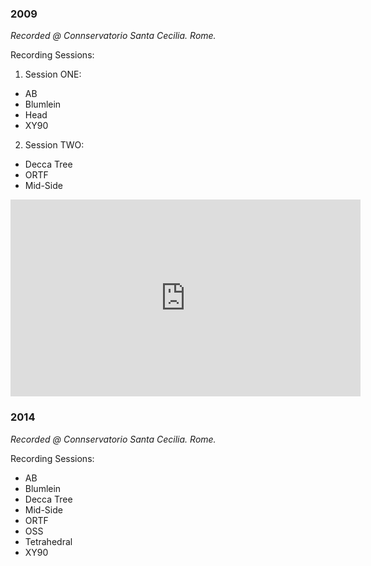 ### 2009

_Recorded @ Connservatorio Santa Cecilia. Rome._

Recording Sessions:
1. Session ONE:
  - AB
  - Blumlein
  - Head
  - XY90
2. Session TWO:
  - Decca Tree
  - ORTF
  - Mid-Side


<iframe width="560" height="315" src="https://www.youtube.com/embed/k8-sse-1QCg" frameborder="0" allow="accelerometer; autoplay; encrypted-media; gyroscope; picture-in-picture" allowfullscreen></iframe>

### 2014

_Recorded @ Connservatorio Santa Cecilia. Rome._

Recording Sessions:

- AB
- Blumlein
- Decca Tree
- Mid-Side
- ORTF
- OSS
- Tetrahedral
- XY90

